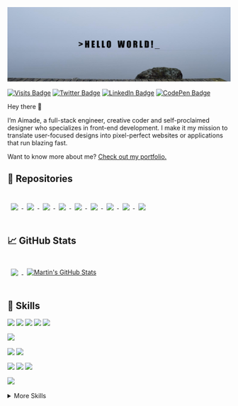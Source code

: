 [![Aimade's GitHub Banner](./assets/GitHubHeader.png)](https://aimdexter.dev)

[![Visits Badge](https://badges.pufler.dev/visits/braydoncoyer/braydoncoyer)](https:aimdexter.dev)
[![Twitter Badge](https://img.shields.io/badge/Twitter-Profile-informational?style=flat&logo=twitter&logoColor=white&color=1CA2F1)](https://twitter.com/AnouarAimade)
[![LinkedIn Badge](https://img.shields.io/badge/LinkedIn-Profile-informational?style=flat&logo=linkedin&logoColor=white&color=0D76A8)](https://www.linkedin.com/in/aimade-anouar-57bb791a7/)
[![CodePen Badge](https://img.shields.io/badge/CodePen-Profile-informational?style=flat&logo=codepen&logoColor=white&color=black)](https://codepen.io/aimdexter)

Hey there 👋

I’m Aimade, a full-stack engineer, creative coder and self-proclaimed designer who specializes in front-end development. I make it my mission to translate user-focused designs into pixel-perfect websites or applications that run blazing fast.

Want to know more about me? [Check out my portfolio.](https://aimdexter.dev/)

## 📌 Repositories

<br>

<a href="https://github.com/aimdexter/human-art-v2">
  <img align="center" style="margin:0.5rem" src="https://github-readme-stats.vercel.app/api/pin/?username=aimdexter&repo=human-art-v2&title_color=ffffff&text_color=c9cacc&icon_color=4AB197&bg_color=1A2B34" />
</a>

<a href="https://github.com/aimdexter/testimonials-grid-section">
  <img align="center" style="margin:0.5rem" src="https://github-readme-stats.vercel.app/api/pin/?username=aimdexter&repo=testimonials-grid-section&title_color=ffffff&text_color=c9cacc&icon_color=4AB197&bg_color=1A2B34" />
</a>


<a href="https://github.com/aimdexter/huddle-landing-page">
  <img align="center" style="margin:0.5rem" src="https://github-readme-stats.vercel.app/api/pin/?username=aimdexter&repo=huddle-landing-page&title_color=ffffff&text_color=c9cacc&icon_color=4AB197&bg_color=1A2B34" />
</a>

<a href="https://github.com/aimdexter/four-card">
  <img align="center" style="margin:0.5rem" src="https://github-readme-stats.vercel.app/api/pin/?username=aimdexter&repo=four-card&title_color=ffffff&text_color=c9cacc&icon_color=4AB197&bg_color=1A2B34" />
</a>

<a href="https://github.com/aimdexter/profile-card">
  <img align="center" style="margin:0.5rem" src="https://github-readme-stats.vercel.app/api/pin/?username=aimdexter&repo=profile-card&title_color=ffffff&text_color=c9cacc&icon_color=4AB197&bg_color=1A2B34" />
</a>

<a href="https://github.com/aimdexter/3-column-card">
  <img align="center" style="margin:0.5rem" src="https://github-readme-stats.vercel.app/api/pin/?username=aimdexter&repo=3-column-card&title_color=ffffff&text_color=c9cacc&icon_color=4AB197&bg_color=1A2B34" />
</a>

<a href="https://github.com/aimdexter/stats-preview-card">
  <img align="center" style="margin:0.5rem" src="https://github-readme-stats.vercel.app/api/pin/?username=aimdexter&repo=stats-preview-card&title_color=ffffff&text_color=c9cacc&icon_color=4AB197&bg_color=1A2B34" />
</a>

<a href="https://github.com/aimdexter/clipboard-landing-page">
  <img align="center" style="margin:0.5rem" src="https://github-readme-stats.vercel.app/api/pin/?username=aimdexter&repo=clipboard-landing-page&title_color=ffffff&text_color=c9cacc&icon_color=4AB197&bg_color=1A2B34" />
</a>

<a href="https://github.com/aimdexter/Food-Ninja">
  <img align="center" style="margin:0.5rem" src="https://github-readme-stats.vercel.app/api/pin/?username=aimdexter&repo=Food-Ninja&title_color=ffffff&text_color=c9cacc&icon_color=4AB197&bg_color=1A2B34" />
</a>

<br>
<br>

## &#x1f4c8; GitHub Stats

<br>

<a href="https://github.com/aimdexter">
  <img align="center" style="margin:0.5rem" src="https://github-readme-stats.vercel.app/api/top-langs/?username=aimdexter&hide=html,css&title_color=ffffff&text_color=c9cacc&icon_color=4AB197&bg_color=1A2B34" />
</a>

<a href="https://github.com/aimdexter">
  <img align="center" style="margin:0.5rem" src="https://github-readme-stats.vercel.app/api?username=aimdexter&show_icons=true&line_height=27&count_private=true&title_color=ffffff&text_color=c9cacc&icon_color=4AB097&bg_color=1A2B34" alt="Martin's GitHub Stats" />
</a>

<br>
<br>

## 💼 Skills
![](https://img.shields.io/badge/Code-HTML5-informational?style=flat&logo=html5&logoColor=white&color=4AB197)
![](https://img.shields.io/badge/Style-CSS-informational?style=flat&logo=css3&logoColor=white&color=4AB197)
![](https://img.shields.io/badge/Style-Tailwind-informational?style=flat&logo=Tailwind-CSS&logoColor=white&color=4AB197)
![](https://img.shields.io/badge/Style-Sass-informational?style=flat&logo=Sass&logoColor=white&color=4AB197)
![](https://img.shields.io/badge/Style-bootstrap-informational?style=flat&logo=bootstrap&logoColor=white&color=4AB197)
<br>

![](https://img.shields.io/badge/Design-figma-informational?style=flat&logo=figma&logoColor=white&color=4AB197)
<br>

![](https://img.shields.io/badge/Code-python-informational?style=flat&logo=python&logoColor=white&color=4AB197)
![](https://img.shields.io/badge/Code-django-informational?style=flat&logo=django&logoColor=white&color=4AB197)
<br>

![](https://img.shields.io/badge/Db-MySQL-informational?style=flat&logo=MySQL&logoColor=white&color=4AB197)
![](https://img.shields.io/badge/Db-MongoDB-informational?style=flat&logo=MongoDB&logoColor=white&color=4AB197)
![](https://img.shields.io/badge/Db-postgresql-informational?style=flat&logo=postgresql&logoColor=white&color=4AB197)
<br>

![](https://img.shields.io/badge/Hosting-vercel-informational?style=flat&logo=vercel&logoColor=white&color=4AB197)
<!-- !![](https://img.shields.io/badge/Code-TypeScript-informational?style=flat&logo=TypeScript&logoColor=white&color=4AB197)-->
<!-- !![](https://img.shields.io/badge/Code-JavaScript-informational?style=flat&logo=JavaScript&logoColor=white&color=4AB197)-->
<!-- ![](https://img.shields.io/badge/Code-Angular-informational?style=flat&logo=angular&logoColor=white&color=4AB197) -->
<!-- ![](https://img.shields.io/badge/Code-Ionic-informational?style=flat&logo=ionic&logoColor=white&color=4AB197) -->
<!-- ![](https://img.shields.io/badge/Code-React-informational?style=flat&logo=react&logoColor=white&color=4AB197) -->
<!-- ![](https://img.shields.io/badge/Code-Redux-informational?style=flat&logo=Redux&logoColor=white&color=4AB197) -->
<!-- ![](https://img.shields.io/badge/Code-Gatsby-informational?style=flat&logo=gatsby&logoColor=white&color=4AB197) -->
<!-- ![](https://img.shields.io/badge/Code-GreenSock-informational?style=flat&logo=GreenSock&logoColor=white&color=4AB197) -->


<details>
<summary>More Skills</summary>

<br>

<!--![](https://img.shields.io/badge/Test-Jasmine-informational?style=flat&logo=Jasmine&logoColor=white&color=4AB197)-->
<!--![](https://img.shields.io/badge/Test-Jest-informational?style=flat&logo=jest&logoColor=white&color=4AB197)-->
<!--![](https://img.shields.io/badge/Test-Mocha-informational?style=flat&logo=Mocha&logoColor=white&color=4AB197)-->
<!--![](https://img.shields.io/badge/Test-Cypress-informational?style=flat&logo=Cypress&logoColor=white&color=4AB197)-->

<br>

![](https://img.shields.io/badge/Tools-Docker-informational?style=flat&logo=docker&logoColor=white&color=4AB197)
<!--![](https://img.shields.io/badge/Tools-Pivotal-informational?style=flat&logo=Pivotal-Tracker&logoColor=white&color=4AB197)-->
![](https://img.shields.io/badge/Tools-NGINX-informational?style=flat&logo=nginx&logoColor=white&color=4AB197)
<!--![](https://img.shields.io/badge/Tools-Netlify-informational?style=flat&logo=netlify&logoColor=white&color=4AB197)-->
<!--![](https://img.shields.io/badge/Tools-Jenkins-informational?style=flat&logo=jenkins&logoColor=white&color=4AB197)-->
<!--![](https://img.shields.io/badge/Tools-SonarQube-informational?style=flat&logo=SonarQube&logoColor=white&color=4AB197)-->
![](https://img.shields.io/badge/Tools-Actions-informational?style=flat&logo=github-actions&logoColor=white&color=4AB197)
![](https://img.shields.io/badge/Tools-NPM-informational?style=flat&logo=npm&logoColor=white&color=4AB197)
![](https://img.shields.io/badge/Tools-Postman-informational?style=flat&logo=Postman&logoColor=white&color=4AB197)
<!--![](https://img.shields.io/badge/Tools-Photoshop-informational?style=flat&logo=Adobe-Photoshop&logoColor=white&color=4AB197)-->
<!--![](https://img.shields.io/badge/Tools-Illustrator-informational?style=flat&logo=Adobe-Illustrator&logoColor=white&color=4AB197)-->
<!--![](https://img.shields.io/badge/Tools-AdobeXD-informational?style=flat&logo=Adobe-XD&logoColor=white&color=4AB197)-->
![](https://img.shields.io/badge/Tools-GitHub-informational?style=flat&logo=GitHub&logoColor=white&color=4AB197)
![](https://img.shields.io/badge/Tools-GitLab-informational?style=flat&logo=GitLab&logoColor=white&color=4AB197)
<!--![](https://img.shields.io/badge/Tools-Bitbucket-informational?style=flat&logo=Bitbucket&logoColor=white&color=4AB197)-->
<!--![](https://img.shields.io/badge/Tools-Jira-informational?style=flat&logo=Jira-Software&logoColor=white&color=4AB197)-->
<!--![](https://img.shields.io/badge/Tools-Clubhouse-informational?style=flat&logo=Clubhouse&logoColor=white&color=4AB197)-->

</details>
